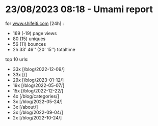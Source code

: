 # 23/08/2023 08:18 - Umami report
for www.shifeiti.com [24h] :

 - 169 (-19) page views
 - 80 (15) uniques
 - 56 (11) bounces
 - 2h 33' 46'' (20' 15'') totaltime


top 10 urls:
 - 33x [/blog/2022-12-09/]
 - 33x [/]
 - 29x [/blog/2023-01-12/]
 - 19x [/blog/2022-05-07/]
 - 15x [/blog/2022-12-22/]
 - 4x [/blog/categories/]
 - 3x [/blog/2022-05-24/]
 - 3x [/about/]
 - 3x [/blog/2022-09-04/]
 - 2x [/blog/2022-10-24/]


